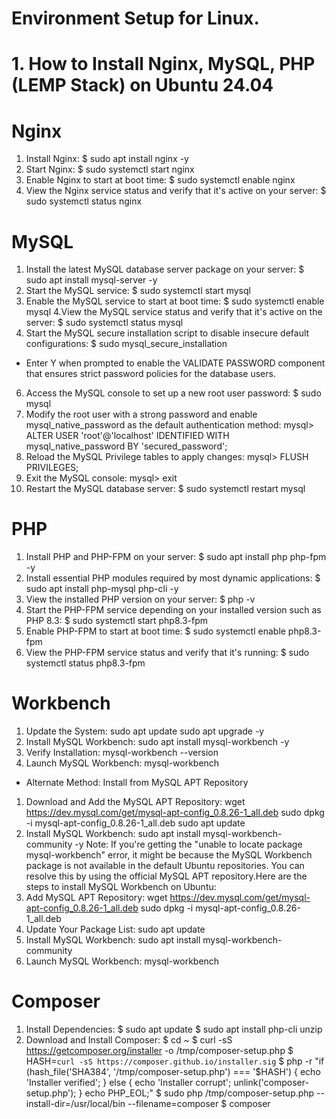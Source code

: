 # Environment Setup for Linux.
# 1. How to Install Nginx, MySQL, PHP (LEMP Stack) on Ubuntu 24.04
# Nginx
1. Install Nginx:
   $ sudo apt install nginx -y
2. Start Nginx:
   $ sudo systemctl start nginx
3. Enable Nginx to start at boot time:
   $ sudo systemctl enable nginx
4. View the Nginx service status and verify that it's active on your server:
   $ sudo systemctl status nginx
# MySQL
1. Install the latest MySQL database server package on your server:
   $ sudo apt install mysql-server -y
2. Start the MySQL service:
   $ sudo systemctl start mysql
3. Enable the MySQL service to start at boot time:
   $ sudo systemctl enable mysql
4.View the MySQL service status and verify that it's active on the server:
   $ sudo systemctl status mysql
5. Start the MySQL secure installation script to disable insecure default configurations:
   $ sudo mysql_secure_installation
* Enter Y when prompted to enable the VALIDATE PASSWORD component that ensures strict password policies for the database users.
6. Access the MySQL console to set up a new root user password:
   $ sudo mysql
7. Modify the root user with a strong password and enable mysql_native_password as the default authentication method:
   mysql> ALTER USER 'root'@'localhost' IDENTIFIED WITH mysql_native_password BY 'secured_password';
8. Reload the MySQL Privilege tables to apply changes:
   mysql> FLUSH PRIVILEGES;
9. Exit the MySQL console:
   mysql> exit
10. Restart the MySQL database server:
   $ sudo systemctl restart mysql
# PHP
1. Install PHP and PHP-FPM on your server:
   $ sudo apt install php php-fpm -y
2. Install essential PHP modules required by most dynamic applications:
   $ sudo apt install php-mysql php-cli -y
3. View the installed PHP version on your server:
   $ php -v
4. Start the PHP-FPM service depending on your installed version such as PHP 8.3:
   $ sudo systemctl start php8.3-fpm
5. Enable PHP-FPM to start at boot time:
   $ sudo systemctl enable php8.3-fpm
6. View the PHP-FPM service status and verify that it's running:
   $ sudo systemctl status php8.3-fpm
# Workbench
1. Update the System:
   sudo apt update
   sudo apt upgrade -y
2. Install MySQL Workbench:
   sudo apt install mysql-workbench -y
3. Verify Installation:
   mysql-workbench --version
4. Launch MySQL Workbench:
   mysql-workbench
* Alternate Method: Install from MySQL APT Repository
1. Download and Add the MySQL APT Repository:
   wget https://dev.mysql.com/get/mysql-apt-config_0.8.26-1_all.deb
   sudo dpkg -i mysql-apt-config_0.8.26-1_all.deb
   sudo apt update
2. Install MySQL Workbench:
   sudo apt install mysql-workbench-community -y
Note: If you're getting the "unable to locate package mysql-workbench" error, it might be because the MySQL Workbench package is not available in the default Ubuntu repositories. You can resolve this by using the official MySQL APT repository.Here are the steps to install MySQL Workbench on Ubuntu:
1. Add MySQL APT Repository:
   wget https://dev.mysql.com/get/mysql-apt-config_0.8.26-1_all.deb
   sudo dpkg -i mysql-apt-config_0.8.26-1_all.deb
2. Update Your Package List:
   sudo apt update
3. Install MySQL Workbench:
   sudo apt install mysql-workbench-community
4. Launch MySQL Workbench:
   mysql-workbench
# Composer
1. Install Dependencies:
   $ sudo apt update
   $ sudo apt install php-cli unzip
2. Download and Install Composer:
   $ cd ~
   $ curl -sS https://getcomposer.org/installer -o /tmp/composer-setup.php
   $ HASH=`curl -sS https://composer.github.io/installer.sig`
   $ php -r "if (hash_file('SHA384', '/tmp/composer-setup.php') === '$HASH') { echo 'Installer verified'; } else { echo 'Installer corrupt'; unlink('composer-setup.php'); } echo PHP_EOL;"
   $ sudo php /tmp/composer-setup.php --install-dir=/usr/local/bin --filename=composer
   $ composer


 




